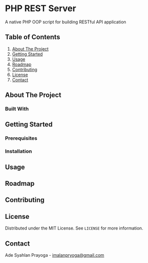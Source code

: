 # PHP REST Server
A native PHP OOP script for building RESTful API application

## Table of Contents
1. [About The Project](#motivation)
2. [Getting Started](#getting-started)
3. [Usage](#usage)
4. [Roadmap](#roadmap)
5. [Contributing](#contributing)
6. [License](#license)
7. [Contact](#contact)

## About The Project
### Built With

## Getting Started
### Prerequisites
### Installation

## Usage

## Roadmap

## Contributing

## License
Distributed under the MIT License. See ``LICENSE`` for more information.

## Contact
Ade Syahlan Prayoga - [imalanpryoga@gmail.com](mailto:imalanpryoga@gmail.com)
